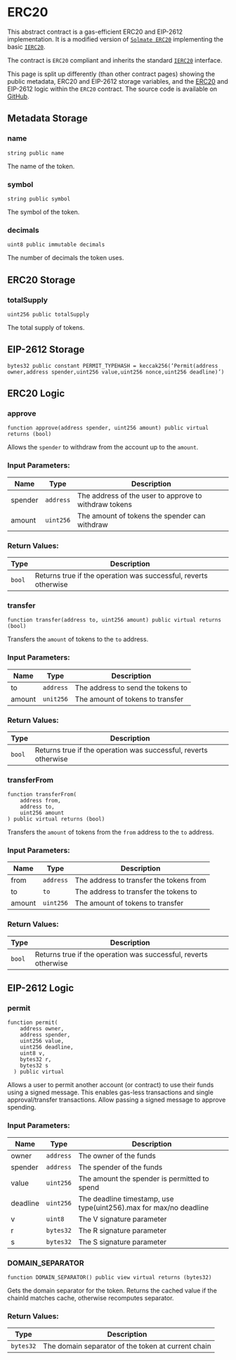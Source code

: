 # ERC20

This abstract contract is a gas-efficient ERC20 and EIP-2612 implementation. It is a modified version of [`Solmate ERC20`](https://github.com/transmissions11/solmate/blob/34d20fc027fe8d50da71428687024a29dc01748b/src/tokens/ERC20.sol) implementing the basic [`IERC20`](https://github.com/OpenZeppelin/openzeppelin-contracts/blob/master/contracts/token/ERC20/IERC20.sol).

The contract is `ERC20` compliant and inherits the standard [`IERC20`](https://github.com/OpenZeppelin/openzeppelin-contracts/blob/master/contracts/token/ERC20/IERC20.sol) interface.

This page is split up differently (than other contract pages) showing the public metadata, ERC20 and EIP-2612 storage variables, and the [ERC20](#erc20) and EIP-2612 logic within the `ERC20` contract. The source code is available on [GitHub](https://github.com/aave/gho/blob/main/src/contracts/gho/ERC20.sol).

## Metadata Storage

### name

```solidity
string public name
```

The name of the token.

### symbol

```solidity
string public symbol
```

The symbol of the token.

### decimals

```solidity
uint8 public immutable decimals
```

The number of decimals the token uses.

## ERC20 Storage

### totalSupply

```solidity
uint256 public totalSupply
```

The total supply of tokens.

## EIP-2612 Storage

```solidity
bytes32 public constant PERMIT_TYPEHASH = keccak256(‘Permit(address owner,address spender,uint256 value,uint256 nonce,uint256 deadline)’)
```

## ERC20 Logic

### approve

```solidity
function approve(address spender, uint256 amount) public virtual returns (bool)
```

Allows the `spender` to withdraw from the account up to the `amount`.

### Input Parameters:

| Name    | Type      | Description                                           |
| ------- | --------- | ----------------------------------------------------- |
| spender | `address` | The address of the user to approve to withdraw tokens |
| amount  | `uint256` | The amount of tokens the spender can withdraw         |

### Return Values:

| Type   | Description                                                     |
| ------ | --------------------------------------------------------------- |
| `bool` | Returns true if the operation was successful, reverts otherwise |

### transfer

```solidity
function transfer(address to, uint256 amount) public virtual returns (bool)
```

Transfers the `amount` of tokens to the `to` address.

### Input Parameters:

| Name   | Type      | Description                       |
| ------ | --------- | --------------------------------- |
| to     | `address` | The address to send the tokens to |
| amount | `unit256` | The amount of tokens to transfer  |

### Return Values:

| Type   | Description                                                     |
| ------ | --------------------------------------------------------------- |
| `bool` | Returns true if the operation was successful, reverts otherwise |

### transferFrom

```solidity
function transferFrom(
    address from,
    address to,
    uint256 amount
) public virtual returns (bool)
```

Transfers the `amount` of tokens from the `from` address to the `to` address.

### Input Parameters:

| Name   | Type      | Description                             |
| ------ | --------- | --------------------------------------- |
| from   | `address` | The address to transfer the tokens from |
| to     | `to`      | The address to transfer the tokens to   |
| amount | `uint256` | The amount of tokens to transfer        |

### Return Values:

| Type   | Description                                                     |
| ------ | --------------------------------------------------------------- |
| `bool` | Returns true if the operation was successful, reverts otherwise |

## EIP-2612 Logic

### permit

```solidity
function permit(
    address owner,
    address spender,
    uint256 value,
    uint256 deadline,
    uint8 v,
    bytes32 r,
    bytes32 s
  ) public virtual
```

Allows a user to permit another account (or contract) to use their funds using a signed message. This enables gas-less transactions and single approval/transfer transactions. Allow passing a signed message to approve spending.

### Input Parameters:

| Name     | Type      | Description                                                       |
| -------- | --------- | ----------------------------------------------------------------- |
| owner    | `address` | The owner of the funds                                            |
| spender  | `address` | The spender of the funds                                          |
| value    | `uint256` | The amount the spender is permitted to spend                      |
| deadline | `uint256` | The deadline timestamp, use type(uint256).max for max/no deadline |
| v        | `uint8`   | The V signature parameter                                         |
| r        | `bytes32` | The R signature parameter                                         |
| s        | `bytes32` | The S signature parameter                                         |

### DOMAIN_SEPARATOR

```solidity
function DOMAIN_SEPARATOR() public view virtual returns (bytes32)
```

Gets the domain separator for the token. Returns the cached value if the chainId matches cache, otherwise recomputes separator.

### Return Values:

| Type      | Description                                        |
| --------- | -------------------------------------------------- |
| `bytes32` | The domain separator of the token at current chain |
